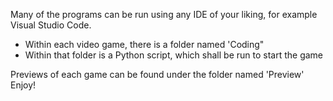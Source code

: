 Many of the programs can be run using any IDE of your liking, for example Visual Studio Code.

- Within each video game, there is a folder named 'Coding"
- Within that folder is a Python script, which shall be run to start the game

Previews of each game can be found under the folder named 'Preview'
Enjoy!

